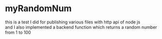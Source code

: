 # myRandomNum

this is a test I did for publishing various files with http api of node js <br>
and I also implemented a backend function which returns a random number from 1 to 100 <br>